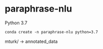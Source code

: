 # paraphrase-nlu


Python 3.7


```
conda create -n paraphrase-nlu python=3.7
```


mturk/ -> annotated_data